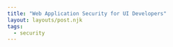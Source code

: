 ```yaml
---
title: "Web Application Security for UI Developers"
layout: layouts/post.njk
tags:
  - security
---
```

